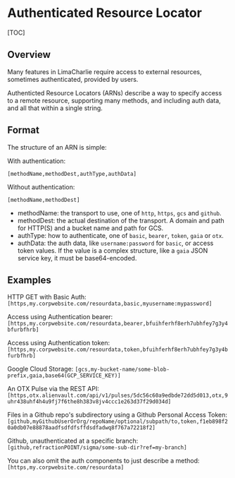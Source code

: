 # Authenticated Resource Locator

[TOC]

## Overview

Many features in LimaCharlie require access to external
resources, sometimes authenticated, provided by users.

Authenticted Resource Locators (ARNs) describe a way to
specify access to a remote resource, supporting many
methods, and including auth data, and all that within
a single string.

## Format

The structure of an ARN is simple:

With authentication:
```
[methodName,methodDest,authType,authData]
```

Without authentication:
```
[methodName,methodDest]
```

* methodName: the transport to use, one of `http`, `https`, `gcs` and `github`.
* methodDest: the actual destination of the transport. A domain and
path for HTTP(S) and a bucket name and path for GCS.
* authType: how to authenticate, one of `basic`, `bearer`, `token`, `gaia` or `otx`.
* authData: the auth data, like `username:password` for `basic`, or access token values.
If the value is a complex structure, like a `gaia` JSON service key, it must be
base64-encoded.

## Examples

HTTP GET with Basic Auth: `[https,my.corpwebsite.com/resourdata,basic,myusername:mypassword]`

Access using Authentication bearer: `[https,my.corpwebsite.com/resourdata,bearer,bfuihferhf8erh7ubhfey7g3y4bfurbfhrb]`

Access using Authentication token: `[https,my.corpwebsite.com/resourdata,token,bfuihferhf8erh7ubhfey7g3y4bfurbfhrb]`

Google Cloud Storage: `[gcs,my-bucket-name/some-blob-prefix,gaia,base64(GCP_SERVICE_KEY)]`

An OTX Pulse via the REST API: `[https,otx.alienvault.com/api/v1/pulses/5dc56c60a9edbde72dd5d013,otx,9uhr438uhf4h4u9fj7f6the8h383v8jv4ccc1e263d37f29d034d]`

Files in a Github repo's subdirectory using a Github Personal Access Token: `[github,myGithubUserOrOrg/repoName/optional/subpath/to,token,f1eb898f20a0db07e88878aadfsdfdfsffdsdfadwq8f767a72218f2]`

Github, unauthenticated at a specific branch: `[github,refractionPOINT/sigma/some-sub-dir?ref=my-branch]`

You can also omit the auth components to just describe a method: `[https,my.corpwebsite.com/resourdata]`